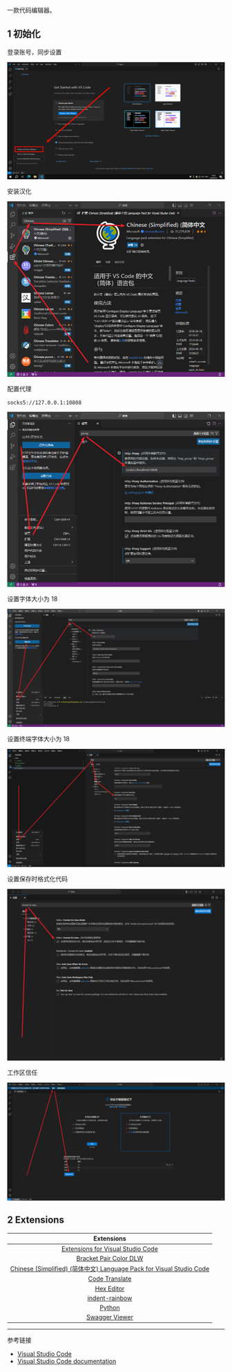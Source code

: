 一款代码编辑器。

## 1 初始化

登录账号，同步设置

![登录账号，同步设置](./../../../../../images/Visual%20Studio%20Code/%E7%99%BB%E5%BD%95%E8%B4%A6%E5%8F%B7%EF%BC%8C%E5%90%8C%E6%AD%A5%E8%AE%BE%E7%BD%AE.png)

安装汉化

![安装汉化](./../../../../../images/Visual%20Studio%20Code/%E5%AE%89%E8%A3%85%E6%B1%89%E5%8C%96.png)

配置代理

```
socks5://127.0.0.1:10808
```

![配置代理](./../../../../../images/Visual%20Studio%20Code/%E9%85%8D%E7%BD%AE%E4%BB%A3%E7%90%86.png)

设置字体大小为 18

![设置字体大小为 18](./../../../../../images/Visual%20Studio%20Code/%E8%AE%BE%E7%BD%AE%E5%AD%97%E4%BD%93%E5%A4%A7%E5%B0%8F%E4%B8%BA%2018.png)

设置终端字体大小为 18

![设置终端字体大小为 18](./../../../../../images/Visual%20Studio%20Code/%E8%AE%BE%E7%BD%AE%E7%BB%88%E7%AB%AF%E5%AD%97%E4%BD%93%E5%A4%A7%E5%B0%8F%E4%B8%BA%2018.png)

设置保存时格式化代码

![设置保存时格式化代码](./../../../../../images/Visual%20Studio%20Code/%E8%AE%BE%E7%BD%AE%E4%BF%9D%E5%AD%98%E6%97%B6%E6%A0%BC%E5%BC%8F%E5%8C%96%E4%BB%A3%E7%A0%81.png)

工作区信任

![工作区信任](./../../../../../images/Visual%20Studio%20Code/%E5%B7%A5%E4%BD%9C%E5%8C%BA%E4%BF%A1%E4%BB%BB.png)

## 2 Extensions

|                          Extensions                          |
| :----------------------------------------------------------: |
| [Extensions for Visual Studio Code](https://marketplace.visualstudio.com/) |
| [Bracket Pair Color DLW](https://marketplace.visualstudio.com/items?itemName=BracketPairColorDLW.bracket-pair-color-dlw) |
| [Chinese (Simplified) (简体中文) Language Pack for Visual Studio Code](https://marketplace.visualstudio.com/items?itemName=MS-CEINTL.vscode-language-pack-zh-hans) |
| [Code Translate](https://marketplace.visualstudio.com/items?itemName=w88975.code-translate) |
| [Hex Editor](https://marketplace.visualstudio.com/items?itemName=ms-vscode.hexeditor) |
| [indent-rainbow](https://marketplace.visualstudio.com/items?itemName=oderwat.indent-rainbow) |
| [Python](https://marketplace.visualstudio.com/items?itemName=ms-python.python) |
| [Swagger Viewer](https://marketplace.visualstudio.com/items?itemName=Arjun.swagger-viewer) |

---

参考链接

- [Visual Studio Code](https://code.visualstudio.com/)
- [Visual Studio Code documentation](https://code.visualstudio.com/docs)